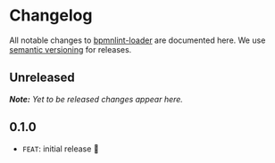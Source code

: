 # Changelog

All notable changes to [bpmnlint-loader](https://github.com/nikku/bpmnlint-loader) are documented here. We use [semantic versioning](http://semver.org/) for releases.

## Unreleased

___Note:__ Yet to be released changes appear here._

## 0.1.0

* `FEAT`: initial release :tada: